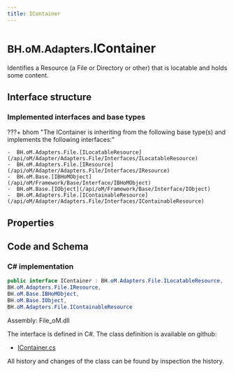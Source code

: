 ```yaml
---
title: IContainer
---
```


# <small>BH.oM.Adapters.</small>**IContainer**

Identifies a Resource (a File or Directory or other) that is locatable and holds some content.

## Interface structure

### Implemented interfaces and base types

???+ bhom "The IContainer is inheriting from the following base type(s) and implements the following interfaces:"

    -  BH.oM.Adapters.File.[ILocatableResource](/api/oM/Adapter/Adapters.File/Interfaces/ILocatableResource)
    -  BH.oM.Adapters.File.[IResource](/api/oM/Adapter/Adapters.File/Interfaces/IResource)
    -  BH.oM.Base.[IBHoMObject](/api/oM/Framework/Base/Interface/IBHoMObject)
    -  BH.oM.Base.[IObject](/api/oM/Framework/Base/Interface/IObject)
    -  BH.oM.Adapters.File.[IContainableResource](/api/oM/Adapter/Adapters.File/Interfaces/IContainableResource)


## Properties

## Code and Schema

### C# implementation

``` C# title="C#"
public interface IContainer : BH.oM.Adapters.File.ILocatableResource,
BH.oM.Adapters.File.IResource,
BH.oM.Base.IBHoMObject,
BH.oM.Base.IObject,
BH.oM.Adapters.File.IContainableResource
```

Assembly: File_oM.dll

The interface is defined in C#. The class definition is available on github:

- [IContainer.cs](https://github.com/BHoM/File_Toolkit/blob/develop/File_oM/Interfaces\IContainer.cs)

All history and changes of the class can be found by inspection the history.
